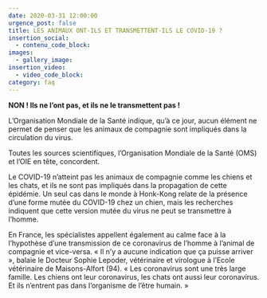 ```yaml
---
date: 2020-03-31 12:00:00
urgence_post: false
title: LES ANIMAUX ONT-ILS ET TRANSMETTENT-ILS LE COVID-19 ?
insertion_social:
  - contenu_code_block:
images:
  - gallery_image:
insertion_video:
  - video_code_block:
category: faq
---
```


**NON \! Ils ne l’ont pas, et ils ne le transmettent pas \!**

L’Organisation Mondiale de la Sant&eacute; indique, qu’&agrave; ce jour, aucun &eacute;l&eacute;ment ne permet de penser que les animaux de compagnie sont impliqu&eacute;s dans la circulation du virus.

Toutes les sources scientifiques, l’Organisation Mondiale de la Sant&eacute; (OMS) et l’OIE en t&ecirc;te, concordent.

Le COVID-19 n’atteint pas les animaux de compagnie comme les chiens et les chats, et ils ne sont pas impliqu&eacute;s dans la propagation de cette &eacute;pid&eacute;mie. Un seul cas dans le monde &agrave; Honk-Kong relate de la pr&eacute;sence d’une forme mut&eacute;e du COVID-19 chez un chien, mais les recherches indiquent que cette version mut&eacute;e du virus ne peut se transmettre &agrave; l’homme.

En France, les sp&eacute;cialistes appellent &eacute;galement au calme face &agrave; la l’hypoth&egrave;se d’une transmission de ce coronavirus de l’homme &agrave; l’animal de compagnie et vice-versa. &laquo; Il n’y a aucune indication que &ccedil;a puisse arriver &raquo;, balaie le Docteur Sophie Lepoder, v&eacute;t&eacute;rinaire et virologue &agrave; l’Ecole v&eacute;t&eacute;rinaire de Maisons-Alfort (94). &laquo; Les coronavirus sont une tr&egrave;s large famille. Les chiens ont leur coronavirus, les chats ont aussi leur coronavirus. Et ils n’entrent pas dans l’organisme de l’&ecirc;tre humain. &raquo;

&nbsp;
